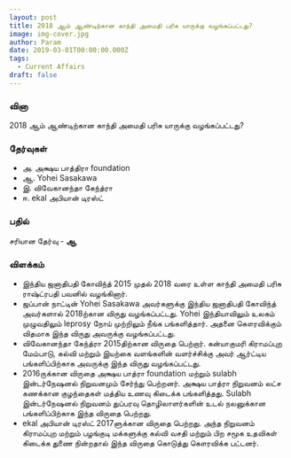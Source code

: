 ```yaml
---
layout: post
title: 2018 ஆம் ஆண்டிற்கான காந்தி அமைதி பரிசு யாருக்கு வழங்கப்பட்டது?
image: img-cover.jpg
author: Param
date: 2019-03-01T00:00:00.000Z
tags: 
  - Current Affairs
draft: false
---
```


### வினா

2018 ஆம் ஆண்டிற்கான காந்தி அமைதி பரிசு யாருக்கு வழங்கப்பட்டது?

### தேர்வுகள்

- அ. அக்ஷய பாத்திரா foundation
- ஆ. Yohei Sasakawa
- இ. விவேகானந்தா கேந்த்ரா
- ஈ. ekal அபியான் டிரஸ்ட்

### பதில் 

சரியான தேர்வு - **ஆ**

### விளக்கம்

- இந்திய ஜனாதிபதி கோவிந்த் 2015 முதல் 2018 வரை உள்ள காந்தி அமைதி பரிசு ராஷ்ட்ரபதி பவனில் வழங்கினார்.
- ஜப்பான் நாட்டின் Yohei Sasakawa அவர்களுக்கு இந்திய ஜனாதிபதி கோவிந்த் அவர்களால் 2018ற்கான விருது வழங்கப்பட்டது. Yohei இந்தியாவிலும் உலகம் முழுவதிலும் leprosy நோய் முற்றிலும் நீங்க பங்களித்தார். அதனை கௌரவிக்கும் விதமாக இந்த விருது அவருக்கு வழங்கப்பட்டது.
- விவேகானந்தா கேந்த்ரா 2015திற்கான விருதை பெற்றார். கன்யாகுமரி கிராமப்புற மேம்பாடு, கல்வி மற்றும் இயற்கை வளங்களின் வளர்ச்சிக்கு அவர் ஆர்ட்டிய பங்களிப்பிற்காக அவருக்கு இந்த விருது வழங்கப்பட்டது.
- 2016ருக்கான விருதை அக்ஷய பாத்ரா foundation மற்றும் sulabh இன்டர்நேஷனல் நிறுவனமும் சேர்ந்து பெற்றனர். அக்ஷய பாத்ரா நிறுவனம் லட்ச கணக்கான குழந்தைகள் மத்திய உணவு கிடைக்க பங்களித்தது. Sulabh இன்டர்நேஷனல் நிறுவனம் துப்பரவு தொழிலாளர்களின் உடல் நலனுக்கான பங்களிப்பிற்காக இந்த விருதை பெற்றது.
- ekal அபியான் டிரஸ்ட் 2017ளுக்கான விருதை பெற்றது. அந்த நிறுவனம் கிராமப்புற மற்றும் பழங்குடி மக்களுக்கு கல்வி வசதி மற்றும் பிற  சமூக உதவிகள் கிடைக்க துணை நின்றதால் இந்த விருதை கொடுத்து கௌரவிக்க பட்டனர்.
